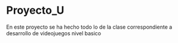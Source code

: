 # Proyecto_U
 En este proyecto se ha hecho todo lo de la clase correspondiente a desarrollo de videojuegos nivel basico
